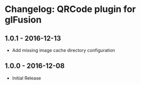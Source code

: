 # Changelog: QRCode plugin for glFusion

## 1.0.1 - 2016-12-13
* Add missing image cache directory configuration

## 1.0.0 - 2016-12-08
* Initial Release
